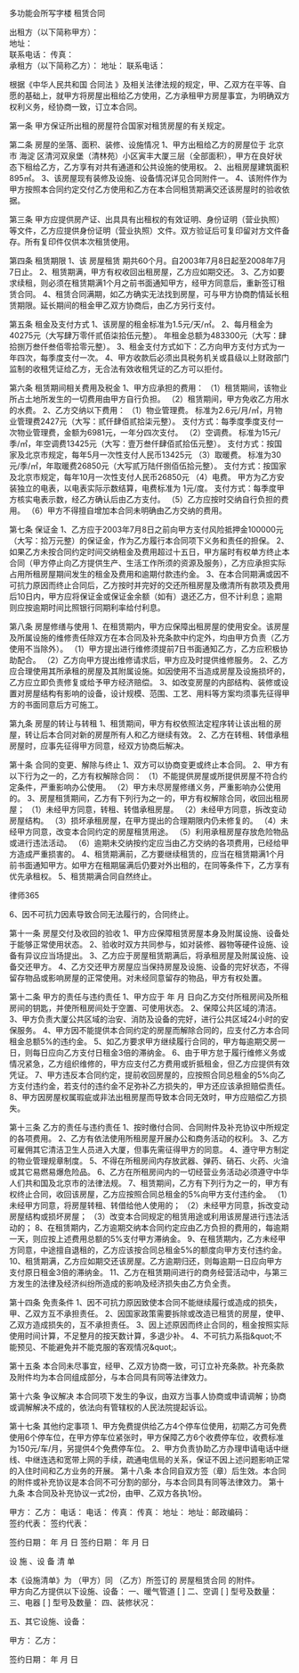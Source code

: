 
 


多功能会所写字楼
租赁合同

                                           
出租方（以下简称甲方）：                                      
                 地址：                                     
             联系电话：                    传真：                    
承租方（以下简称乙方）：
                 地址：
             联系电话：


根据《中华人民共和国
合同法
》及相关法律法规的规定，甲、乙双方在平等、自愿的基础上，就甲方将房屋出租给乙方使用，乙方承租甲方房屋事宜，为明确双方权利义务，经协商一致，订立本合同。


第一条  甲方保证所出租的房屋符合国家对租赁房屋的有关规定。


第二条    房屋的坐落、面积、装修、设施情况
1、甲方出租给乙方的房屋位于
北京
市
海淀
区清河双泉堡（清林苑）小区寅丰大厦三层（全部面积），甲方在良好状态下租给乙方，乙方享有对共有通道和公共设施的使用权。
2、出租房屋建筑面积 895㎡。
3、该房屋现有装修及设施、设备情况详见合同附件一。
4、该附件作为甲方按照本合同约定交付乙方使用和乙方在本合同租赁期满交还该房屋时的验收依据。


第三条  甲方应提供房产证、出具具有出租权的有效证明、身份证明（营业执照）等文件，乙方应提供身份证明（营业执照）文件。双方验证后可复印留对方文件备存。所有复印件仅供本次租赁使用。


第四条  租赁期限
1、该
房屋租赁
期共60个月。自2003年7月8日起至2008年7月7日止。
2、租赁期满，甲方有权收回出租房屋，乙方应如期交还。
3、乙方如要求续租，则必须在租赁期满1个月之前书面通知甲方，经甲方同意后，重新签订租赁合同。
4、租赁合同满期，如乙方确实无法找到房屋，可与甲方协商酌情延长租赁期限。延长期间的租金甲乙双方协商后，由乙方另行支付。


第五条  租金及支付方式
1、该房屋的租金标准为1.5元/天/㎡。 
2、每月租金为40275元（大写肆万零仟贰佰柒拾伍元整）。
年租金总额为483300元（大写：肆拾捌万叁仟叁佰零拾零元整）。
3、租金支付方式如下：乙方向甲方支付方式为一年四次，每季度支付一次。
4、甲方收款后必须出具税务机关或县级以上财政部门监制的收租凭证给乙方，无合法有效收租凭证的乙方可以拒付。


第六条 租赁期间相关费用及税金
1、甲方应承担的费用：
（1）租赁期间，该物业所占土地所发生的一切费用由甲方自行负担。
（2）租赁期间，甲方免收乙方用水的水费。
2、乙方交纳以下费用：
（1）物业管理费。
标准为2.6元/月/㎡，月物业管理费2427元（大写：贰仟肆佰贰拾柒元整）。
支付方式：每季度季度支付一次物业管理费，金额为6981元，一年分四次支付。
（2）空调费。
标准为15元/季/㎡，年空调费13425元（大写：壹万叁仟肆佰贰拾伍元整）。
支付方式：按国家及北京市规定，每年5月一次性支付人民币13425元
（3）取暖费。
标准为30元/季/㎡，年取暖费26850元（大写贰万陆仟捌佰伍拾元整）。
支付方式：按国家及北京市规定，每年10月一次性支付人民币26850元
（4）电费。
甲方为乙方安装独立的电表，以电表实际示数结算，电费标准为 1元/度。
支付方式：每季度甲方核实电表示数，经乙方确认后由乙方支付。
（5）乙方应按时交纳自行负担的费用。
（6）甲方不得擅自增加本合同未明确由乙方交纳的费用。


第七条    保证金
1、乙方应于2003年7月8日之前向甲方支付风险抵押金100000元（大写：拾万元整）的保证金，作为乙方履行本合同项下义务和责任的担保。
2、如果乙方未按合同约定时间交纳租金及费用超过十五日，甲方届时有权单方终止本合同（甲方停止向乙方提供生产、生活工作所须的资源及服务），乙方应承担实际占用所租房屋期间发生的租金及费用和逾期付款违约金。
3、在本合同期满或因不可抗力原因而终止合同后，乙方按时并完好的交还所租房屋及缴清所有款项及费用后10日内，甲方应将保证金或保证金余额（如有）退还乙方，但不计利息；逾期则应按逾期时间比照银行同期利率给付利息。


第八条    房屋修缮与使用
1、在租赁期内，甲方应保障出租房屋的使用安全。该房屋及所属设施的维修责任除双方在本合同及补充条款中约定外，均由甲方负责（乙方使用不当除外）。
（1）甲方提出进行维修须提前7日书面通知乙方，乙方应积极协助配合。
（2）乙方向甲方提出维修请求后，甲方应及时提供维修服务。
2、乙方应合理使用其所承租的房屋及其附属设施。如因使用不当造成房屋及设施损坏的，乙方应立即负责修复或给予甲方经济赔偿。
3、如改变房屋的内部结构、装修或设置对房屋结构有影响的设备，设计规模、范围、工艺、用料等方案均须事先征得甲方的书面同意后方可施工。


第九条  房屋的转让与转租
1、租赁期间，甲方有权依照法定程序转让该出租的房屋，转让后本合同对新的房屋所有人和乙方继续有效。
2、乙方在转租、转借承租房屋时，应事先征得甲方同意，经双方协商后解决。


第十条  合同的变更、解除与终止
1、双方可以协商变更或终止本合同。
2、甲方有以下行为之一的，乙方有权解除合同：
（1）不能提供房屋或所提供房屋不符合约定条件，严重影响办公使用。
（2）甲方未尽房屋修缮义务，严重影响办公使用的。
3、房屋租赁期间，乙方有下列行为之一的，甲方有权解除合同，收回出租房屋；
（1）未经甲方同意，转租、转借承租房屋。
（2）未经甲方同意，拆改变动房屋结构。
（3）损坏承租房屋，在甲方提出的合理期限内仍未修复的。
（4）未经甲方同意，改变本合同约定的房屋租赁用途。
（5）利用承租房屋存放危险物品或进行违法活动。
（6）逾期未交纳按约定应当由乙方交纳的各项费用，已经给甲方造成严重损害的。
4、租赁期满前，乙方要继续租赁的，应当在租赁期满1个月前书面通知甲方。如甲方在租期届满后仍要对外出租的，在同等条件下，乙方享有优先承租权。
5、租赁期满合同自然终止。




 
律师365






6、因不可抗力因素导致合同无法履行的，合同终止。




第十一条  房屋交付及收回的验收
1、甲方应保障租赁房屋本身及附属设施、设备处于能够正常使用状态。
2、验收时双方共同参与，如对装修、器物等硬件设施、设备有异议应当场提出。
3、乙方应于房屋租赁期满后，将承租房屋及附属设施、设备交还甲方。
4、乙方交还甲方房屋应当保持房屋及设施、设备的完好状态，不得留存物品或影响房屋的正常使用。对未经同意留存的物品，甲方有权处置。


第十二条   甲方的责任与违约责任
1、甲方应于       年     月     日向乙方交付所租房间及所租房间的钥匙，并使所租房间处于空置、可使用状态。
2、保障公共区域的清洁。
3、甲方负责大厦公共区域的治安、消防及设备的完好，进行公共区域24小时的安保服务。
4、甲方因不能提供本合同约定的房屋而解除合同的，应支付乙方本合同租金总额5%的违约金。
5、如乙方要求甲方继续履行合同的，甲方每逾期交房一日，则每日应向乙方支付日租金3倍的滞纳金。
6、由于甲方怠于履行维修义务或情况紧急，乙方组织维修的，甲方应支付乙方费用或折抵租金，但乙方应提供有效凭证。
7、甲方违反本合同约定，提前收回房屋的，应按照合同总租金的5%向乙方支付违约金，若支付的违约金不足弥补乙方损失的，甲方还应该承担赔偿责任。
8、甲方因房屋权属瑕疵或非法出租房屋而导致本合同无效时，甲方应赔偿乙方损失。


第十三条  乙方的责任与违约责任
1、按时缴付合同、合同附件及补充协议中所规定的各项费用。
2、乙方有依法使用所租房屋开展办公和商务活动的权利。
3、乙方可雇佣其它清洁卫生人员进入大厦，但事先需征得甲方的同意。
4、遵守甲方制定的物业管理规章制度。
5、不得在所租房间内存放武器、弹药、硝石、火药、火油或其它易燃易爆危险品。
6、乙方在所租房间内的一切经营业务活动必须遵守中华人们共和国及北京市的法律法规。
7、租赁期间，乙方有下列行为之一的，甲方有权终止合同，收回该房屋，乙方应按照合同总租金的5%向甲方支付违约金。
（1）未经甲方同意，将房屋转租、转借给他人使用的；
（2）未经甲方同意，拆改变动房屋结构或损坏房屋；
（3）改变本合同规定的租赁用途或利用该房屋进行违法活动的；
8、在租赁期内，乙方逾期交纳本合同约定应由乙方负担的费用的，每逾期一天，则应按上述费用总额的5%支付甲方滞纳金。
9、在租赁期内，乙方未经甲方同意，中途擅自退租的，乙方应该按合同总租金5%的额度向甲方支付违约金。
10、租赁期满，乙方应如期交还该房屋。乙方逾期归还，则每逾期一日应向甲方支付原日租金3倍的滞纳金。
11、乙方在租赁期间进行的商务经营活动中，与第三方发生的法律及经济纠纷所造成的影响及经济损失由乙方负全责。


第十四条  免责条件
1、因不可抗力原因致使本合同不能继续履行或造成的损失，甲、乙双方互不承担责任。
2、因国家政策需要拆除或改造已租赁的房屋，使甲、乙双方造成损失的，互不承担责任。
3、因上述原因而终止合同的，租金按照实际使用时间计算，不足整月的按天数计算，多退少补。
4、不可抗力系指&amp;quot;不能预见、不能避免并不能克服的客观情况&amp;quot;。


第十五条  本合同未尽事宜，经甲、乙双方协商一致，可订立补充条款。补充条款及附件均为本合同组成部分，与本合同具有同等法律效力。


第十六条  争议解决
本合同项下发生的争议，由双方当事人协商或申请调解；协商或调解解决不成的，依法向有管辖权的人民法院提起诉讼。


第十七条   其他约定事项
1、甲方免费提供给乙方4个停车位使用，初期乙方可免费使用6个停车位，在甲方停车位紧张时，甲方保障乙方6个收费停车位，收费标准为150元/车/月，另提供4个免费停车位。
2、甲方负责协助乙方办理申请电话中继线、中继连选和宽带上网的手续，疏通电信局的关系，保证不因上述问题影响正常的入住时间和乙方业务的开展。
第十八条  本合同自双方签（章）后生效。本合同的附件或补充协议是本合同不可分割的部分，与本合同具有同等法律效力。
第十九条  本合同及补充协议一式2份，由甲、乙双方各执1份。


 



甲方：                                     乙方：
电话：                                     电话：
传真：                                     传真：
地址：                                     地址：邮政编码：                                 
签约代表：                                 签约代表：


                                        
签约日期：       年     月     日          签约日期：       年     月     日


 


 


 



设 施 、设 备 清 单


本《设施清单》为                （甲方）同                   （乙方）所签订的
房屋租赁合同
的附件。          
甲方向乙方提供以下设施、设备：
一、暖气管道    [    ]
二、空调        [    ]
型号及数量：
三、电器        [    ]
型号及数量：
四、装修状况：



五、其它设施、设备：
                                                                               
                                                                               
                                                                               


甲方：                                            乙方：



签约日期：       年       月       日

 


 

 
 
 
 
 
  


  
 

  


  


  
 
 
 
 

